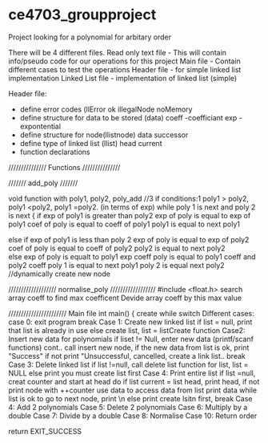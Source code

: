 # ce4703_groupproject
Project looking for a polynomial for arbitary order

There will be 4 different files.
Read only text file - This will contain info/pseudo code for our operations for this project
Main file - Contain different cases to test the operations
Header file - for simple linked list implementation
Linked List file - implementation of linked list (simple)


Header file:
* define error codes (llError
  ok
  illegalNode
  noMemory
* define structure for data to be stored (data)
  coeff -coefficiant
  exp - expontential
* define structure for node(llistnode)
  data
  successor 
* define type of linked list (llist)
  head
  current 
* function declarations




///////////////
Functions
///////////////


///////
add_poly
///////



void function with poly1, poly2, poly_add
//3 if conditions:1 poly1 > poly2, poly1 <poly2, poly1 =poly2.   (in terms of exp)
while  poly 1 is next and poly 2 is next
{
if exp of poly1 is greater than poly2
  exp of poly is equal to exp of poly1
  coef of poly is equal to coeff of poly1
  poly1 is equal to next poly1
  
else if exp of poly1 is less than poly 2
   exp of poly is equal to exp of poly2
  coef of poly is equal to coeff of poly2
  poly2 is equal to next poly2  
else
  exp of poly is equalt to poly1 exp
  coeff poly is equal to poly1 coeff and poly2 coeff
  poly 1 is equal to next poly1
  poly 2 is equal next poly2
//dynamically create new node



///////////////////
normalise_poly
////////////////// 
#include <float.h>
search array coeff to find max coefficent
Devide array coeff by this max value



///////////////////////
Main file
int main()
{
create
while
switch
Different cases:
case 0: exit program
break
Case 1: Create new linked list
if list = null, print that list is already in use
else create list, list = listCreate function
Case2: Insert new data for polynomials
if liset != Null, enter new data (printf/scanf functions)
  cont.. call insert new node, if the new data from list is ok, print "Success"
        if not print "Unsuccessful, cancelled, create a link list.. break
Case 3: Delete linked list
if list !=null, call delete list function for list, list = NULL
else print you must create list first
Case 4: Print entire list
 if list =null, creat counter and start at head
 do if list current = list head, print head, if not print node with ++counter
 use data to access data from list
 print data
  while list is ok to go to next node, print \n
  else print create lsitn first, break
Case 4: Add 2 polynomials
Case 5: Delete 2 polynomials
Case 6: Multiply by a double
Case 7: Divide by a double
Case 8: Normalise
Case 10: Return order

return EXIT_SUCCESS
